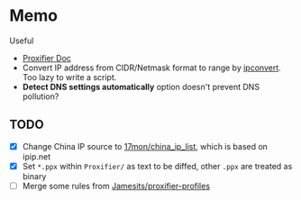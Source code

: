 # Memo
Useful
- [Proxifier Doc](http://www.proxifier.com/docs/mac-v2/)
- Convert IP address from CIDR/Netmask format to range by [ipconvert](http://ip.chacuo.net/ipconvert). Too lazy to write a script.
- **Detect DNS settings automatically** option doesn't prevent DNS pollution?

## TODO
- [x] Change China IP source to [17mon/china_ip_list](https://github.com/17mon/china_ip_list), which is based on ipip.net
- [x] Set `*.ppx` within `Proxifier/` as text to be diffed, other `.ppx` are treated as binary
- [ ] Merge some rules from [Jamesits/proxifier-profiles](https://github.com/Jamesits/proxifier-profiles)